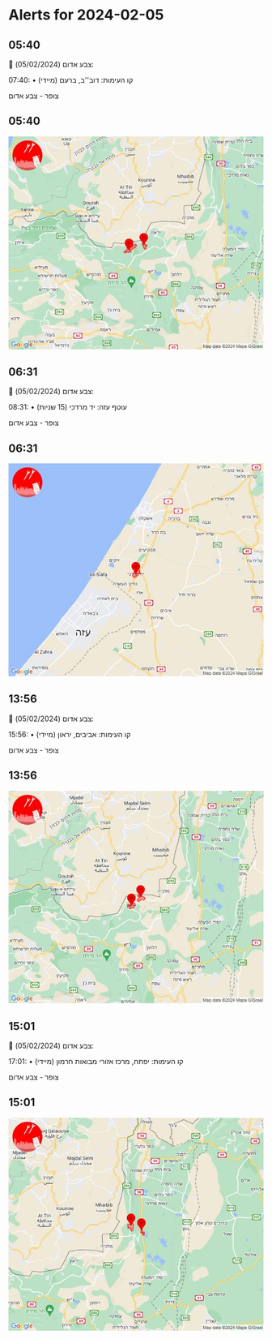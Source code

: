 # Alerts for 2024-02-05

## 05:40

🔴 צבע אדום (05/02/2024):

07:40:
• קו העימות: דוב''ב, ברעם (מיידי)

צופר - צבע אדום

## 05:40

![Photo](images/19314.jpg)

## 06:31

🔴 צבע אדום (05/02/2024):

08:31:
• עוטף עזה: יד מרדכי (15 שניות)

צופר - צבע אדום

## 06:31

![Photo](images/19316.jpg)

## 13:56

🔴 צבע אדום (05/02/2024):

15:56:
• קו העימות: אביבים, יראון (מיידי)

צופר - צבע אדום

## 13:56

![Photo](images/19318.jpg)

## 15:01

🔴 צבע אדום (05/02/2024):

17:01:
• קו העימות: יפתח, מרכז אזורי מבואות חרמון (מיידי)

צופר - צבע אדום

## 15:01

![Photo](images/19320.jpg)

